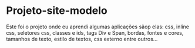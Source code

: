 # Projeto-site-modelo

Este foi o projeto onde  eu  aprendi algumas aplicações  sãop elas:
css, inline css,  seletores css,  classes e ids,  tags  Div e Span,
bordas, fontes e cores, tamanhos de texto, estilo de textos,
css externo entre outros...
